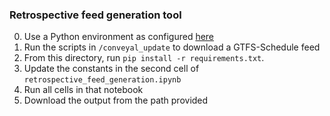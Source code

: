 ### Retrospective feed generation tool
0. Use a Python environment as configured [here](https://github.com/cal-itp/data-infra/tree/main/images/jupyter-singleuser)
1. Run the scripts in `/conveyal_update` to download a GTFS-Schedule feed
2. From this directory, run `pip install -r requirements.txt`.
3. Update the constants in the second cell of `retrospective_feed_generation.ipynb`
4. Run all cells in that notebook
5. Download the output from the path provided